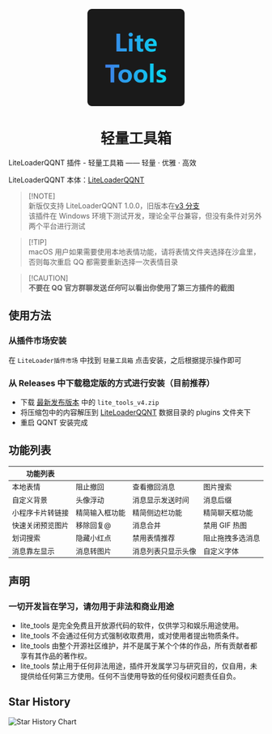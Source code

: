 <p align=center>
  <img width="192" alt="icon" height="192" src="./icon.png" />
</p>

<h1 align="center">轻量工具箱</h1>

LiteLoaderQQNT 插件 - 轻量工具箱 —— 轻量 · 优雅 · 高效

LiteLoaderQQNT 本体：[LiteLoaderQQNT](https://github.com/mo-jinran/LiteLoaderQQNT)

> [!NOTE]\
> 新版仅支持 LiteLoaderQQNT 1.0.0，旧版本在[v3 分支](https://github.com/xiyuesaves/LiteLoaderQQNT-lite_tools/tree/v3) \
> 该插件在 Windows 环境下测试开发，理论全平台兼容，但没有条件对另外两个平台进行测试

> [!TIP]\
> macOS 用户如果需要使用本地表情功能，请将表情文件夹选择在沙盒里，否则每次重启 QQ 都需要重新选择一次表情目录

> [!CAUTION]\
> **不要在 QQ 官方群聊发送*任何*可以看出你使用了第三方插件的截图**

## 使用方法

### 从插件市场安装

在 `LiteLoader插件市场` 中找到 `轻量工具箱` 点击安装，之后根据提示操作即可

### 从 Releases 中下载稳定版的方式进行安装（目前推荐）

- 下载 [最新发布版本](https://github.com/xiyuesaves/LiteLoaderQQNT-lite_tools/releases/latest) 中的 `lite_tools_v4.zip`
- 将压缩包中的内容解压到 [LiteLoaderQQNT](https://github.com/mo-jinran/LiteLoaderQQNT) 数据目录的 plugins 文件夹下
- 重启 QQNT 安装完成

## 功能列表

| 功能列表         |                |                    |                  |
| ---------------- | -------------- | ------------------ | ---------------- |
| 本地表情         | 阻止撤回       | 查看撤回消息       | 图片搜索         |
| 自定义背景       | 头像浮动       | 消息显示发送时间   | 消息后缀         |
| 小程序卡片转链接 | 精简输入框功能 | 精简侧边栏功能     | 精简聊天框功能   |
| 快速关闭预览图片 | 移除回复@      | 消息合并           | 禁用 GIF 热图    |
| 划词搜索         | 隐藏小红点     | 禁用表情推荐       | 阻止拖拽多选消息 |
| 消息靠左显示     | 消息转图片     | 消息列表只显示头像 | 自定义字体       |

## 声明

### 一切开发旨在学习，请勿用于非法和商业用途

- lite_tools 是完全免费且开放源代码的软件，仅供学习和娱乐用途使用。
- lite_tools 不会通过任何方式强制收取费用，或对使用者提出物质条件。
- lite_tools 由整个开源社区维护，并不是属于某个个体的作品，所有贡献者都享有其作品的著作权。
- lite_tools 禁止用于任何非法用途，插件开发属学习与研究目的，仅自用，未提供给任何第三方使用。任何不当使用导致的任何侵权问题责任自负。

## Star History

<picture>
  <source
    media="(prefers-color-scheme: dark)"
    srcset="
      https://api.star-history.com/svg?repos=xiyuesaves/LiteLoaderQQNT-lite_tools&type=Date&theme=dark
    "
  />
  <source
    media="(prefers-color-scheme: light)"
    srcset="
      https://api.star-history.com/svg?repos=xiyuesaves/LiteLoaderQQNT-lite_tools&type=Date
    "
  />
  <img
    alt="Star History Chart"
    src="https://api.star-history.com/svg?repos=xiyuesaves/LiteLoaderQQNT-lite_tools&type=Date"
  />
</picture>
